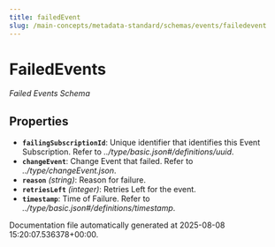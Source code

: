 ```yaml
---
title: failedEvent
slug: /main-concepts/metadata-standard/schemas/events/failedevent
---
```


# FailedEvents

*Failed Events Schema*

## Properties

- **`failingSubscriptionId`**: Unique identifier that identifies this Event Subscription. Refer to *../type/basic.json#/definitions/uuid*.
- **`changeEvent`**: Change Event that failed. Refer to *../type/changeEvent.json*.
- **`reason`** *(string)*: Reason for failure.
- **`retriesLeft`** *(integer)*: Retries Left for the event.
- **`timestamp`**: Time of Failure. Refer to *../type/basic.json#/definitions/timestamp*.


Documentation file automatically generated at 2025-08-08 15:20:07.536378+00:00.
